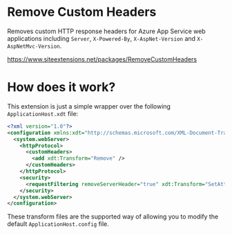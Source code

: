 # Remove Custom Headers

Removes custom HTTP response headers for Azure App Service web applications including `Server`, `X-Powered-By`, `X-AspNet-Version` and `X-AspNetMvc-Version`.

https://www.siteextensions.net/packages/RemoveCustomHeaders

# How does it work?

This extension is just a simple wrapper over the following `ApplicationHost.xdt` file:

```xml
<?xml version="1.0"?>
<configuration xmlns:xdt="http://schemas.microsoft.com/XML-Document-Transform">
  <system.webServer>
    <httpProtocol>
      <customHeaders>
        <add xdt:Transform="Remove" />
      </customHeaders>
    </httpProtocol>
    <security>
      <requestFiltering removeServerHeader="true" xdt:Transform="SetAttributes(removeServerHeader)" />
    </security>
  </system.webServer>
</configuration>
```

These transform files are the supported way of allowing you to modify the default `ApplicationHost.config` file.
